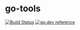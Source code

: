 # go-tools
[![Build Status](https://travis-ci.org/fcg-xvii/go-tools.svg?branch=master)](https://travis-ci.org/fcg-xvii/go-tools) [![go.dev reference](https://img.shields.io/badge/go.dev-reference-007d9c?logo=go&logoColor=white&style=flat-square)](https://pkg.go.dev/github.com/fcg-xvii/go-tools)